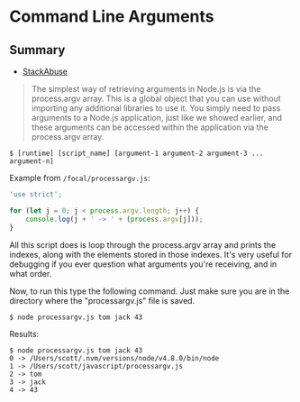 # Command Line Arguments

## Summary

- [StackAbuse](https://stackabuse.com/command-line-arguments-in-node-js/)

> The simplest way of retrieving arguments in Node.js is via the process.argv array. This is a global object that you can use without importing any additional libraries to use it. You simply need to pass arguments to a Node.js application, just like we showed earlier, and these arguments can be accessed within the application via the process.argv array.

`$ [runtime] [script_name] [argument-1 argument-2 argument-3 ... argument-n]`

Example from `/focal/processargv.js`:

``` javascript
'use strict';

for (let j = 0; j < process.argv.length; j++) {
    console.log(j + ' -> ' + (process.argv[j]));
}
```

All this script does is loop through the process.argv array and prints the indexes, along with the elements stored in those indexes. It's very useful for debugging if you ever question what arguments you're receiving, and in what order.

Now, to run this type the following command. Just make sure you are in the directory where the "processargv.js" file is saved.

``` console
$ node processargv.js tom jack 43
```

Results:

``` console
$ node processargv.js tom jack 43
0 -> /Users/scott/.nvm/versions/node/v4.8.0/bin/node
1 -> /Users/scott/javascript/processargv.js
2 -> tom
3 -> jack
4 -> 43
```